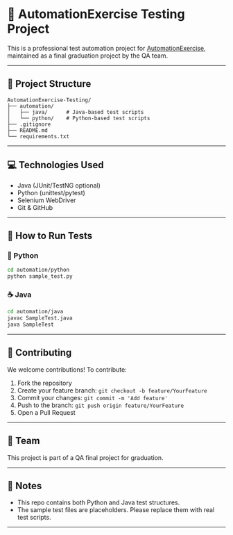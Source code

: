 
# 🧪 AutomationExercise Testing Project

This is a professional test automation project for [AutomationExercise](https://www.automationexercise.com/), maintained as a final graduation project by the QA team.

---

## 📁 Project Structure

```
AutomationExercise-Testing/
├── automation/
│   ├── java/      # Java-based test scripts
│   └── python/    # Python-based test scripts
├── .gitignore
├── README.md
└── requirements.txt
```

---

## 💻 Technologies Used

- Java (JUnit/TestNG optional)
- Python (unittest/pytest)
- Selenium WebDriver
- Git & GitHub

---

## 🚀 How to Run Tests

### 🐍 Python

```bash
cd automation/python
python sample_test.py
```

### ☕ Java

```bash
cd automation/java
javac SampleTest.java
java SampleTest
```

---

## 🤝 Contributing

We welcome contributions! To contribute:

1. Fork the repository
2. Create your feature branch: `git checkout -b feature/YourFeature`
3. Commit your changes: `git commit -m 'Add feature'`
4. Push to the branch: `git push origin feature/YourFeature`
5. Open a Pull Request

---

## 👥 Team

This project is part of a QA final project for graduation.

---

## 📌 Notes

- This repo contains both Python and Java test structures.
- The sample test files are placeholders. Please replace them with real test scripts.

---


